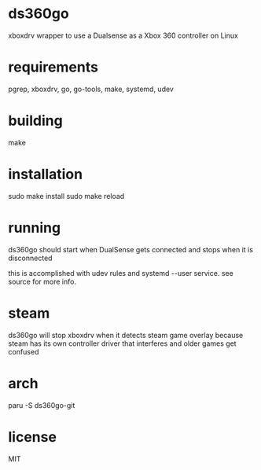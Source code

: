 # ds360go
xboxdrv wrapper to use a Dualsense as a Xbox 360 controller on Linux

# requirements

pgrep, xboxdrv, go, go-tools, make, systemd, udev

# building

make

# installation

sudo make install
sudo make reload

# running

ds360go should start when DualSense gets connected and stops when it is disconnected

this is accomplished with udev rules and systemd --user service. see source for more info.

# steam

ds360go will stop xboxdrv when it detects steam game overlay because steam has its own controller driver that interferes and older games get confused

# arch

paru -S ds360go-git

# license

MIT